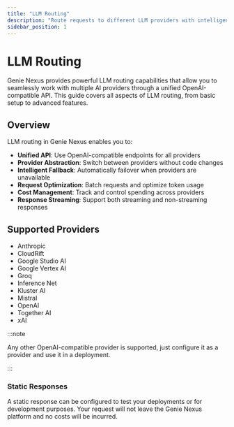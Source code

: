 ```yaml
---
title: "LLM Routing"
description: "Route requests to different LLM providers with intelligent fallback and optimization"
sidebar_position: 1
---
```


# LLM Routing

Genie Nexus provides powerful LLM routing capabilities that allow you to seamlessly work with multiple AI providers through a unified OpenAI-compatible API. This guide covers all aspects of LLM routing, from basic setup to advanced features.

## Overview

LLM routing in Genie Nexus enables you to:

- **Unified API**: Use OpenAI-compatible endpoints for all providers
- **Provider Abstraction**: Switch between providers without code changes
- **Intelligent Fallback**: Automatically failover when providers are unavailable
- **Request Optimization**: Batch requests and optimize token usage
- **Cost Management**: Track and control spending across providers
- **Response Streaming**: Support both streaming and non-streaming responses

## Supported Providers

- Anthropic
- CloudRift
- Google Studio AI
- Google Vertex AI
- Groq
- Inference Net
- Kluster AI
- Mistral
- OpenAI
- Together AI
- xAI

:::note

Any other OpenAI-compatible provider is supported, just configure it as a provider and use it in a deployment.

:::

### Static Responses

A static response can be configured to test your deployments or for development purposes.
Your request will not leave the Genie Nexus platform and no costs will be incurred.
